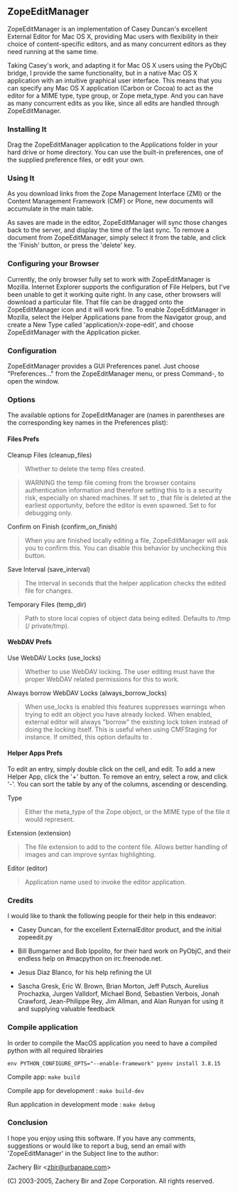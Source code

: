 ## ZopeEditManager

ZopeEditManager is an implementation of Casey Duncan's excellent External Editor
for Mac OS X, providing Mac users with flexibility in their choice of
content-specific editors, and as many concurrent editors as they need
running at the same time.

Taking Casey's work, and adapting it for Mac OS X users using the
PyObjC bridge, I provide the same functionality, but in a native Mac
OS X application with an intuitive graphical user interface. This
means that you can specify any Mac OS X application (Carbon or Cocoa)
to act as the editor for a MIME type, type group, or Zope
meta_type. And you can have as many concurrent edits as you like,
since all edits are handled through ZopeEditManager.

### Installing It

Drag the ZopeEditManager application to the Applications folder in your
hard drive or home directory. You can use the built-in preferences,
one of the supplied preference files, or edit your own.

### Using It

As you download links from the Zope Management Interface (ZMI) or the
Content Management Framework (CMF) or Plone, new documents will
accumulate in the main table.

As saves are made in the editor, ZopeEditManager will sync those changes back to
the server, and display the time of the last sync. To remove a
document from ZopeEditManager, simply select it from the table, and click the
'Finish' button, or press the 'delete' key.

### Configuring your Browser

Currently, the only browser fully set to work with ZopeEditManager is
Mozilla. Internet Explorer supports the configuration of File Helpers,
but I've been unable to get it working quite right. In any case, other
browsers will download a particular file. That file can be dragged
onto the ZopeEditManager icon and it will work fine. To enable ZopeEditManager in Mozilla,
select the Helper Applications pane from the Navigator group, and
create a New Type called 'application/x-zope-edit', and choose ZopeEditManager
with the Application picker.

### Configuration

ZopeEditManager provides a GUI Preferences panel. Just choose "Preferences..."
from the ZopeEditManager menu, or press Command-, to open the window.

### Options

The available options for ZopeEditManager are (names in parentheses are the
corresponding key names in the Preferences plist):

#### Files Prefs

Cleanup Files (cleanup_files)

> Whether to delete the temp files created.

> WARNING the temp file coming from the browser contains
> authentication information and therefore setting this to <false/>
> is a security risk, especially on shared machines. If set to
> <true/>, that file is deleted at the earliest opportunity, before
> the editor is even spawned. Set to <false /> for debugging only.

Confirm on Finish (confirm_on_finish)

> When you are finished locally editing a file, ZopeEditManager will ask you to
> confirm this. You can disable this behavior by unchecking this
> button.

Save Interval (save_interval)

> The interval in seconds that the helper application checks the
> edited file for changes.

Temporary Files (temp_dir)

> Path to store local copies of object data being edited. Defaults
> to /tmp (/ private/tmp).

#### WebDAV Prefs

Use WebDAV Locks (use_locks)

> Whether to use WebDAV locking. The user editing must have the
> proper WebDAV related permissions for this to work.

Always borrow WebDAV Locks (always_borrow_locks)

> When use_locks is enabled this features suppresses warnings when
> trying to edit an object you have already locked. When enabled,
> external editor will always "borrow" the existing lock token
> instead of doing the locking itself. This is useful when using
> CMFStaging for instance. If omitted, this option defaults to
> <false/>.

#### Helper Apps Prefs

To edit an entry, simply double click on the cell, and edit. To add a
new Helper App, click the '+' button. To remove an entry, select a
row, and click '-'. You can sort the table by any of the columns,
ascending or descending.

Type

> Either the meta_type of the Zope object, or the MIME type of the
> file it would represent.

Extension (extension)

> The file extension to add to the content file. Allows better
> handling of images and can improve syntax highlighting.

Editor (editor)

> Application name used to invoke the editor application.

### Credits

I would like to thank the following people for their help in this
endeavor:

  - Casey Duncan, for the excellent ExternalEditor product, and the
    initial zopeedit.py

  - Bill Bumgarner and Bob Ippolito, for their hard work on PyObjC,
    and their endless help on #macpython on irc.freenode.net.

  - Jesus Diaz Blanco, for his help refining the UI

  - Sascha Gresk, Eric W. Brown, Brian Morton, Jeff Putsch, Aurelius
    Prochazka, Jurgen Valldorf, Michael Bond, Sebastien Verbois, Jonah
    Crawford, Jean-Philippe Rey, Jim Allman, and Alan Runyan for using
    it and supplying valuable feedback

### Compile application

In order to compile the MacOS application you need to have a compiled python with all required librairies

`env PYTHON_CONFIGURE_OPTS="--enable-framework" pyenv install 3.8.15`

Compile app: `make build`

Compile app for development : `make build-dev`

Run application in development mode : `make debug`

### Conclusion

I hope you enjoy using this software. If you have any comments,
suggestions or would like to report a bug, send an email with 'ZopeEditManager' in
the Subject line to the author:

Zachery Bir &lt;zbir@urbanape.com&gt;

(C) 2003-2005, Zachery Bir and Zope Corporation. All rights reserved.


